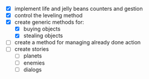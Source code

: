 - [x] implement life and jelly beans counters and gestion
- [x] control the leveling method
- [x] create generic methods for:
	- [x] buying objects
	- [x] stealing objects 
- [ ] create a method for managing already done action
- [ ] create stories
	- [ ] planets
	- [ ] enemies
	- [ ] dialogs